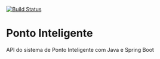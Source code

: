 [![Build Status](https://travis-ci.org/mathsaad/ponto-inteligente-api.svg?branch=master)](https://travis-ci.org/mathsaad/ponto-inteligente-api)

# Ponto Inteligente
API do sistema de Ponto Inteligente com Java e Spring Boot
